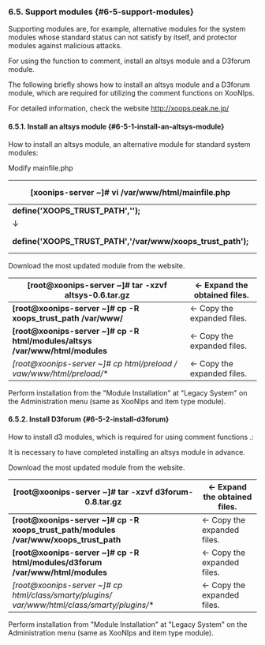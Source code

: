 ### 6.5. Support modules {#6-5-support-modules}

Supporting modules are, for example, alternative modules for the system modules whose standard status can not satisfy by itself, and protector modules against malicious attacks.

For using the function to comment, install an altsys module and a D3forum module.

The following briefly shows how to install an altsys module and a D3forum module, which are required for utilizing the comment functions on XooNIps.

For detailed information, check the website http://xoops.peak.ne.jp/

#### 6.5.1. Install an altsys module {#6-5-1-install-an-altsys-module}

How to install an altsys module, an alternative module for standard system modules:

Modify mainfile.php

| **[xoonips-server ~]# vi /var/www/html/mainfile.php** | ← mainfile.php file edition. |
| --- | --- |
| **define(&#039;XOOPS_TRUST_PATH&#039;,&#039;&#039;);** |
| ↓ |
| **define(&#039;XOOPS_TRUST_PATH&#039;,&#039;/var/www/xoops_trust_path&#039;);** | ← Set up for XOOPS_TRUST_PATH |

Download the most updated module from the website.

| **[root@xoonips-server ~]# tar -xzvf altsys-0.6.tar.gz** | ← Expand the obtained files. |
| --- | --- |
| **[root@xoonips-server ~]# cp -R xoops_trust_path /var/www/** | ← Copy the expanded files. |
| **[root@xoonips-server ~]# cp -R html/modules/altsys /var/www/html/modules** | ← Copy the expanded files. |
| **[root@xoonips-server ~]# cp html/preload /* vaw/www/html/preload/** | ← Copy the expanded files. |

Perform installation from the &quot;Module Installation&quot; at &quot;Legacy System&quot; on the Administration menu (same as XooNIps and item type module).

#### 6.5.2. Install D3forum {#6-5-2-install-d3forum}

How to install d3 modules, which is required for using comment functions .:

It is necessary to have completed installing an altsys module in advance.

Download the most updated module from the website.

| **[root@xoonips-server ~]# tar -xzvf d3forum-0.8.tar.gz** | ← Expand the obtained files. |
| --- | --- |
| **[root@xoonips-server ~]# cp -R xoops_trust_path/modules /var/www/xoops_trust_path** | ← Copy the expanded files. |
| **[root@xoonips-server ~]# cp -R html/modules/d3forum /var/www/html/modules** | ← Copy the expanded files. |
| **[root@xoonips-server ~]# cp html/class/smarty/plugins/* var/www/html/class/smarty/plugins/** | ← Copy the expanded files. |

Perform installation from &quot;Module Installation&quot; at &quot;Legacy System&quot; on the Administration menu (same as XooNIps and item type module).
